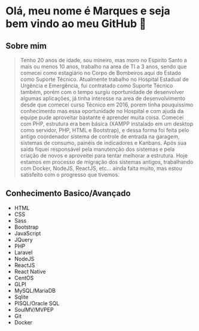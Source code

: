 # Olá, meu nome é Marques e seja bem vindo ao meu GitHub 👋

## Sobre mim

> Tenho 20 anos de idade, sou mineiro, mas moro no Espirito Santo a mais ou menos 10 anos, trabalho na area de TI a 3 anos, sendo que comecei como estagiário no Corpo de Bombeiros aqui do Estado como Suporte Técnico.
> Atualmente trabalho no Hospital Estadual de Urgência e Emergência, fui contratado como Suporte Técnico também, porém com o tempo surgiu oportunidade de desenvolver algumas aplicações, já tinha interesse na area de desenvolvimento desde que comecei curso Técnico em 2016, porem tinha pouquíssimo conhecimento mas essa oportunidade no Hospital e com ajuda da equipe pude aproveitar bastante é aprender muita coisa.
> Comecei com PHP, estrutura era bem básica (XAMPP instalado em um desktop como servidor, PHP, HTML e Bootstrap), e dessa forma foi feita pelo antigo coordenador sistema de controle de entrada na garagem, sistemas de consumo, painéis de indicadores e Kanbans. Após sua saída fiquei responsável pela manutenção dos sistemas e pela criação de novos e aproveitei para tentar melhorar a estrutura.
> Hoje estamos em processo de migração dos sistemas antigos, trabalhando com Docker, NodeJS, ReactJS, etc... ainda falta muito, mas estou satisfeito com o progresso que tivemos.

## Conhecimento Basico/Avançado
* HTML
* CSS
* Sass
* Bootstrap
* JavaScript
* JQuery
* PHP
* Laravel
* NodeJS
* ReactJS
* React Native
* CentOS
* GLPI
* MySQL/MariaDB
* Sqlite
* PlSQL/Oracle SQL
* SoulMV/MVPEP
* Git
* Docker


<!--
.
### Hi there, I'm Marques Yuri de Souza, welcomo to my GitHub!

I has 20 years old and 3 years of experience in IT and the last year focusing in development.

Begins in development with PHP, 
I am currently working at a state hospital. I was hired to provide help desk assistance, but due to my curiosity and some opportunities I had, today I am responsible for the development of Kanbans, Indicator Panels and other systems.

<!--
**MarquesYuri/MarquesYuri** is a ✨ _special_ ✨ repository because its `README.md` (this file) appears on your GitHub profile.

Here are some ideas to get you started:


- 🌱 I’m currently learning ...
- 👯 I’m looking to collaborate on ...
- 🤔 I’m looking for help with ...
- 💬 Ask me about ...
- 📫 How to reach me: ...
- 😄 Pronouns: ...
- ⚡ Fun fact: ...
-->
